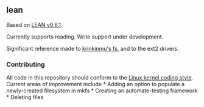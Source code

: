 ## lean

Based on [LEAN v0.6.1](http://freedos-32.sourceforge.net/lean/index.php). 

Currently supports reading. Write support under development.

Significant reference made to 
[krinkinmu's fs](https://github.com/krinkinmu/aufs), and to the ext2 drivers.

### Contributing

All code in this repository should conform to the
[Linux kernel coding style](https://git.kernel.org/pub/scm/linux/kernel/git/torvalds/linux.git/tree/Documentation/process/coding-style.rst).
Current areas of improvement include
	* Adding an option to populate a newly-created filesystem in mkfs
	* Creating an automate-testing framework
	* Deleting files
